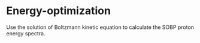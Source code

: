 # Energy-optimization
Use the solution of Boltzmann kinetic equation to calculate the SOBP proton energy spectra.
